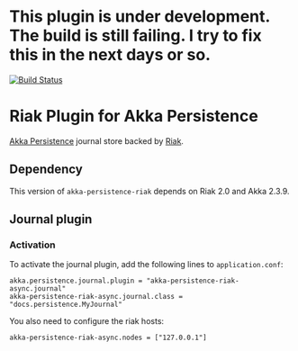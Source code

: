 This plugin is under development. The build is still failing. I try to fix this in the next days or so.
=======================================================================================================

[![Build Status](https://travis-ci.org/martinpallmann/akka-persistence-riak.svg?branch=master)](https://travis-ci.org/martinpallmann/akka-persistence-riak)

Riak Plugin for Akka Persistence
================================

[Akka Persistence](http://doc.akka.io/docs/akka/2.3.6/scala/persistence.html) journal store backed by [Riak](http://basho.com/riak/).

Dependency
----------

This version of `akka-persistence-riak` depends on Riak 2.0 and Akka 2.3.9.


Journal plugin
--------------

### Activation 

To activate the journal plugin, add the following lines to `application.conf`:

    akka.persistence.journal.plugin = "akka-persistence-riak-async.journal"
    akka-persistence-riak-async.journal.class = "docs.persistence.MyJournal"

You also need to configure the riak hosts:

    akka-persistence-riak-async.nodes = ["127.0.0.1"]
